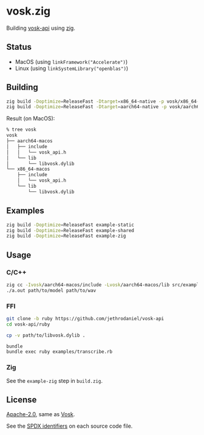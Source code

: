 <!-- Copyright 2023-present, Mark Delk -->
<!-- SPDX-License-Identifier: Apache-2.0 -->

# vosk.zig

Building [vosk-api](https://github.com/alphacep/vosk-api) using [zig](https://ziglang.org).

## Status

- MacOS (using `linkFramework("Accelerate")`)
- Linux (using `linkSystemLibrary("openblas")`)

## Building

```sh
zig build -Doptimize=ReleaseFast -Dtarget=x86_64-native -p vosk/x86_64-macos
zig build -Doptimize=ReleaseFast -Dtarget=aarch64-native -p vosk/aarch64-macos
```

Result (on MacOS):
```sh
% tree vosk
vosk
├── aarch64-macos
│   ├── include
│   │   └── vosk_api.h
│   └── lib
│       └── libvosk.dylib
└── x86_64-macos
    ├── include
    │   └── vosk_api.h
    └── lib
        └── libvosk.dylib
```

## Examples

```sh
zig build -Doptimize=ReleaseFast example-static
zig build -Doptimize=ReleaseFast example-shared
zig build -Doptimize=ReleaseFast example-zig
```

## Usage

### C/C++

```sh
zig cc -Ivosk/aarch64-macos/include -Lvosk/aarch64-macos/lib src/example.c -lvosk -Wl,-rpath,vosk/aarch64-macos/lib
./a.out path/to/model path/to/wav
```

### FFI

```sh
git clone -b ruby https://github.com/jethrodaniel/vosk-api
cd vosk-api/ruby

cp -v path/to/libvosk.dylib .

bundle
bundle exec ruby examples/transcribe.rb
```

### Zig

See the `example-zig` step in `build.zig`.

## License

[Apache-2.0](https://spdx.org/licenses/Apache-2.0.html), same as [Vosk](https://github.com/alphacep/vosk-api).

See the [SPDX identifiers](https://spdx.dev/) on each source code file.
